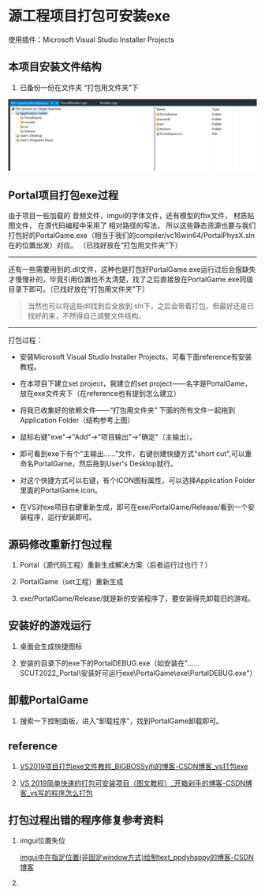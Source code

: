 # 源工程项目打包可安装exe

使用插件：Microsoft Visual Studio Installer Projects

## 本项目安装文件结构

1. 已备份一份在文件夹 “打包用文件夹”下

![文件结构图](https://github.com/shAdow-XJY/SCUT2022_Portal/blob/master/ProtalGameFileStruct.jpg)

## 

## Portal项目打包exe过程

由于项目一些加载的 音频文件，imgui的字体文件，还有模型的fbx文件， 材质贴图文件， 在源代码编程中采用了 相对路径的写法， 所以这些静态资源也要与我们打包好的PortalGame.exe（相当于我们的compiler/vc16win64/PortalPhysX.sln在的位置出发）对应。 （已找好放在“打包用文件夹”下）

---

还有一些需要用到的.dll文件，这种也是打包好PortalGame.exe运行过后会报缺失才慢慢补的，毕竟引用位置也不太清楚，找了之后直接放在PortalGame.exe同级目录下即可。（已找好放在“打包用文件夹”下）

> 当然也可以将这些dll找到后全放到.sln下，之后会带着打包，但最好还是已找好的来，不然得自己调整文件结构。

---

打包过程：

- 安装Microsoft Visual Studio Installer Projects，可看下面reference有安装教程。

- 在本项目下建立set project，我建立的set project——名字是PortalGame，放在exe文件夹下（在reference也有提到怎么建立）

- 将我已收集好的依赖文件——“打包用文件夹” 下面的所有文件一起拖到 Application Folder（结构参考上图）

- 鼠标右键"exe"->"Add"->"项目输出"->"确定"（主输出）。

- 即可看到exe下有个"主输出……"文件，右键创建快捷方式"short cut",可以重命名PortalGame，然后拖到User's Desktop就行。

- 对这个快捷方式可以右键，有个ICON图标属性，可以选择Application Folder里面的PortalGame.icon。

- 在VS对exe项目右键重新生成，即可在exe/PortalGame/Release/看到一个安装程序，运行安装即可。

## 

## 源码修改重新打包过程

1. Portal（源代码工程）重新生成解决方案（后者运行过也行？）

2. PortalGame（set工程）重新生成

3. exe/PortalGame/Release/就是新的安装程序了，要安装得先卸载旧的游戏。

## 

## 安装好的游戏运行

1. 桌面会生成快捷图标

2. 安装的目录下的exe下的PortalDEBUG.exe（如安装在"……SCUT2022_Portal\安装好可运行exe\PortalGame\exe\PortalDEBUG.exe"）

## 

## 卸载PortalGame

1. 搜索一下控制面板，进入“卸载程序”，找到PortalGame卸载即可。

## 

## reference

1. [VS2019项目打包exe文件教程_BIGBOSSyifi的博客-CSDN博客_vs打包exe](https://blog.csdn.net/weixin_50679163/article/details/119702995)

2. [VS 2019简单快速的打包可安装项目（图文教程）_开箱剁手的博客-CSDN博客_vs写的程序怎么打包](https://blog.csdn.net/qq_41506111/article/details/102777940)

## 

## 打包过程出错的程序修复参考资料

1. imgui位置失位
   
   [imgui中在指定位置(非固定window方式)绘制text_ppdyhappy的博客-CSDN博客](https://blog.csdn.net/ppdyhappy/article/details/114592695)

2. 
